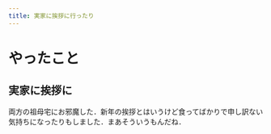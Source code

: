 ```yaml
---
title: 実家に挨拶に行ったり
---
```


# やったこと

## 実家に挨拶に

両方の祖母宅にお邪魔した．新年の挨拶とはいうけど食ってばかりで申し訳ない気持ちになったりもしました．まあそういうもんだね．
